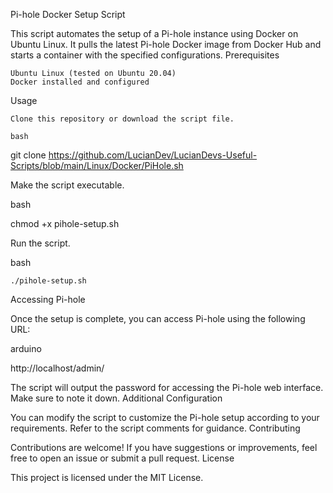 Pi-hole Docker Setup Script

This script automates the setup of a Pi-hole instance using Docker on Ubuntu Linux. It pulls the latest Pi-hole Docker image from Docker Hub and starts a container with the specified configurations.
Prerequisites

    Ubuntu Linux (tested on Ubuntu 20.04)
    Docker installed and configured

Usage

    Clone this repository or download the script file.

    bash

git clone https://github.com/LucianDev/LucianDevs-Useful-Scripts/blob/main/Linux/Docker/PiHole.sh

Make the script executable.

bash

chmod +x pihole-setup.sh

Run the script.

bash

    ./pihole-setup.sh

Accessing Pi-hole

Once the setup is complete, you can access Pi-hole using the following URL:

arduino

http://localhost/admin/

The script will output the password for accessing the Pi-hole web interface. Make sure to note it down.
Additional Configuration

You can modify the script to customize the Pi-hole setup according to your requirements. Refer to the script comments for guidance.
Contributing

Contributions are welcome! If you have suggestions or improvements, feel free to open an issue or submit a pull request.
License

This project is licensed under the MIT License.